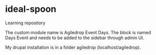 # ideal-spoon
Learning repository

The custom module name is Agiledrop Event Days.
The block is named Days Event and needs to be added to the sidebar through admin UI. 

My drupal installation is in a folder agiledrop (localhost/agiledrop). 

